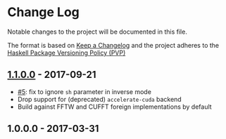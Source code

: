 # Change Log

Notable changes to the project will be documented in this file.

The format is based on [Keep a Changelog](http://keepachangelog.com/) and the
project adheres to the [Haskell Package Versioning
Policy (PVP)](https://pvp.haskell.org)

## [1.1.0.0] - 2017-09-21
  * [#5]: fix to ignore `sh` parameter in inverse mode
  * Drop support for (deprecated) `accelerate-cuda` backend
  * Build against FFTW and CUFFT foreign implementations by default


## 1.0.0.0 - 2017-03-31

[1.1.0.0]:          https://github.com/AccelerateHS/accelerate-fft/compare/1.0.0.0...1.1.0.0

[#5]:               https://github.com/AccelerateHS/accelerate-fft/pull/5

